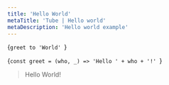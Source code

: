 ```yaml
---
title: 'Hello World'
metaTitle: 'Tube | Hello world'
metaDescription: 'Hello world example'
---
```



<TubeCode>{`greet to 'World'
`}</TubeCode>


<JSCode>{`const greet = (who, _) => 'Hello ' + who + '!'
`}</JSCode>

> Hello World!
